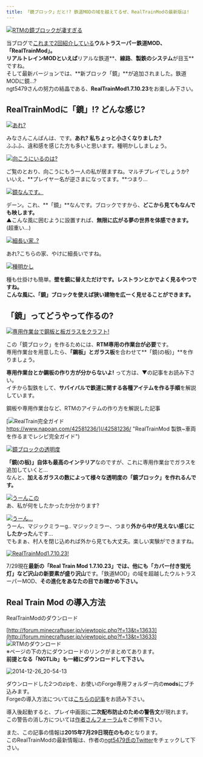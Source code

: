 ```yaml
---
title: 「鏡ブロック」だと!? 鉄道MODの域を越えてるぜ、RealTrainModの最新版は!
---
```


[![RTMの鏡ブロックが凄すぎる](https://cdn-ak.f.st-hatena.com/images/fotolife/s/sasigume/20210208/20210208143957.png)](#7/3/736e3e80.png "RTMの鏡ブロックが凄すぎる")

当ブログで[これまで2回紹介している](/tag/RealTrainMod)**ウルトラスーパー鉄道MOD、「RealTrainMod」。**  
**リアルトレインMODといえば**リアルな鉄道**、**線路**、**製鉄のシステム**が目玉**ですね。  
そして最新バージョンでは、**新ブロック「鏡」**が追加されました。鉄道MODに鏡…?  
ngt5479さんの努力の結晶である、**RealTrainMod1.7.10.23**をお楽しみ下さい。

## RealTrainModに「鏡」!? どんな感じ?

[![あれ?](https://cdn-ak.f.st-hatena.com/images/fotolife/s/sasigume/20210208/20210208132039.png)](#2/5/251579a5.png "あれ?")

みなさんこんばんは、です。**あれ? 私ちょっと小さくなりました?**  
ふふふ、違和感を感じた方も多いと思います。種明かししましょう。

[![向こうにいるのは?](https://cdn-ak.f.st-hatena.com/images/fotolife/s/sasigume/20210208/20210208141438.png)](#5/d/5d53fafb.png "向こうにいるのは?")

ご覧のとおり、向こうにもう一人の私が居ますね。マルチプレイでしょうか?  
いいえ、**プレイヤー名が逆さまになってます。**つまり…

[![鏡なんです。](https://cdn-ak.f.st-hatena.com/images/fotolife/s/sasigume/20210208/20210208140538.png)](#5/4/54dcae8e.png "鏡なんです。")

デーン。これ、**「鏡」**なんです。ブロックですから、**どこから見てもなんでも映します。**  
▲こんな風に囲むように設置すれば、**無限に広がる夢の世界を体感できます。**(超重い…)

[![細長い家..?](https://cdn-ak.f.st-hatena.com/images/fotolife/s/sasigume/20210208/20210208153541.png)](#a/8/a8252395.png "細長い家..?")

あれ?こちらの家、やけに細長いですね。

[![種明かし](https://cdn-ak.f.st-hatena.com/images/fotolife/s/sasigume/20210208/20210208132051.png)](#2/5/25277d64.png "種明かし")

種も仕掛けも簡単。**壁を鏡に替えただけです。**レストランとかでよく見るやつですね。  
こんな風に、「鏡」ブロックを使えば**狭い建物を広ーく見せることができます。**

## 「鏡」ってどうやって作るの?

[![専用作業台で鋼板と板ガラスをクラフト!](https://cdn-ak.f.st-hatena.com/images/fotolife/s/sasigume/20210208/20210208134432.png)](#4/2/420dfc8c.png "専用作業台で鋼板と板ガラスをクラフト!")

この「鏡ブロック」を作るためには、**RTM専用の作業台が必要**です。  
専用作業台を用意したら、**「鋼板」とガラス板**を合わせて**「鏡(の板)」**を作りましょう。

**専用作業台とか鋼板の作り方が分からないよ!** って方は、▼の記事をお読み下さい。  
イチから製鉄をして、**サバイバルで鉄道に関する各種アイテムを作る手順**を解説しています。

鋼板や専用作業台など、RTMのアイテムの作り方を解説した記事

[![RealTrain完全ガイド](https://cdn-ak.f.st-hatena.com/images/fotolife/s/sasigume/20210208/20210208155816.png)  
https://www.napoan.com/42581236/](/42581236/ "RealTrainMod 製鉄~車両を作るまでレシピ完全ガイド")

[![鏡ブロックの透明度](https://cdn-ak.f.st-hatena.com/images/fotolife/s/sasigume/20210208/20210208160432.png)](#c/4/c4908175.png "鏡ブロックの透明度")

**「鏡(の板)」自体も最高のインテリア**なのですが、これに専用作業台でガラスを追加していくと…  
なんと、**加えるガラスの数によって様々な透明度の「鏡ブロック」を作れるんです。**

[![うーんこの](https://cdn-ak.f.st-hatena.com/images/fotolife/s/sasigume/20210208/20210208142006.png)](#6/2/622f665b.png "うーんこの")  
あ、私が何をしたかったか分かります?

[![うーん...](https://cdn-ak.f.st-hatena.com/images/fotolife/s/sasigume/20210208/20210208160035.png)](#c/1/c1747ac0.png "うーん...")  
うーん、マジックミラーg.. マジックミラー、つまり**外から中が見えない感じにしたかった**んです…  
でもまぁ、村人を閉じ込めれば外から見ても大丈夫。楽しい実験ができますね。

[![RealTrainMod1.7.10.23!](https://cdn-ak.f.st-hatena.com/images/fotolife/s/sasigume/20210208/20210208140722.png)](#5/6/56200693.png "RealTrainMod1.7.10.23!")

7/29現在**最新の「Real Train Mod 1.7.10.23」**では、他にも**「カバー付き蛍光灯」など沢山の新要素が盛り沢山**です。「鉄道MOD」の域を超越したウルトラスーパーMOD、**その進化をあなたの目でお確かめ下さい。**

## Real Train Mod の導入方法

RealTrainModのダウンロード

[http://forum.minecraftuser.jp/viewtopic.php?f=13&t=13633](http://forum.minecraftuser.jp/viewtopic.php?f=13&t=13633)  
![RTMのダウンロード](https://cdn-ak.f.st-hatena.com/images/fotolife/s/sasigume/20210208/20210208151621.jpg)  
※ページの下の方にダウンロードのリンクがまとめてあります。  
**前提となる「NGTLib」も一緒にダウンロードして下さい。**

![2014-12-26_20-54-13](https://cdn-ak.f.st-hatena.com/images/fotolife/s/sasigume/20210208/20210208141455.jpg)

ダウンロードした2つのzipを、お使いのForge専用フォルダー内の**mods**にブチ込みます。  
Forgeの導入方法については[こちらの記事](/new-way-to-install-mod/)をお読み下さい。

導入後起動すると、プレイ中画面に**二次配布防止のための警告文**が現れます。  
この警告の消し方については[作者さんフォーラム](http://forum.minecraftuser.jp/viewtopic.php?f=13&t=13633)をご参照下さい。

また、この記事の情報は**2015年7月29日現在のもの**となります。  
このRealTrainModの最新情報は、作者の[ngt5479氏のTwitter](https://twitter.com/ngt5479)をチェックして下さい。
